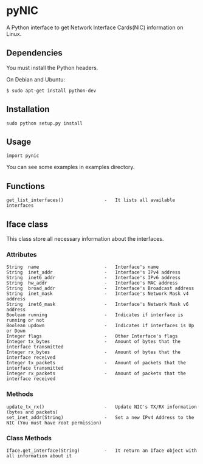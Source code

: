 # pyNIC
A Python interface to get Network Interface Cards(NIC) information on Linux.

## Dependencies

You must install the Python headers.

On Debian and Ubuntu:

    $ sudo apt-get install python-dev

## Installation

    sudo python setup.py install

## Usage

    import pynic

You can see some examples in examples directory.

## Functions

    get_list_interfaces()               -   It lists all available interfaces

## Iface class

This class store all necessary information about the interfaces.

### Attributes

    String  name                        -   Interface's name
    String  inet_addr                   -   Interface's IPv4 address
    String  inet6_addr                  -   Interface's IPv6 address
    String  hw_addr                     -   Interface's MAC address
    String  broad_addr                  -   Interface's Broadcast address
    String  inet_mask                   -   Interface's Network Mask v4 address
    String  inet6_mask                  -   Interface's Network Mask v6 address
    Boolean running                     -   Indicates if interface is running or not
    Boolean updown                      -   Indicates if interfaces is Up or Down
    Integer flags                       -   Other Interface's flags
    Integer tx_bytes                    -   Amount of bytes that the interface transmitted
    Integer rx_bytes                    -   Amount of bytes that the interface received
    Integer tx_packets                  -   Amount of packets that the interface transmitted
    Integer rx_packets                  -   Amount of packets that the interface received

### Methods

    update_tx_rx()                      -   Update NIC's TX/RX information (bytes and packets)
    set_inet_addr(String)               -   Set a new IPv4 Address to the NIC (You must have root permission)

### Class Methods

    Iface.get_interface(String)         -   It return an Iface object with all information about it

